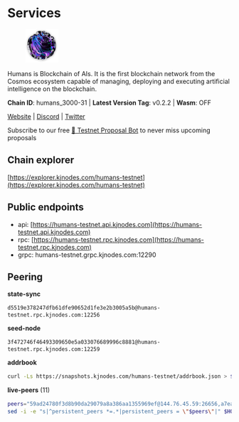 # Services

<figure><img src="https://raw.githubusercontent.com/kj89/cosmos-images/main/logos/humans.png" alt=""><figcaption></figcaption></figure>

Humans is Blockchain of AIs. It is the first blockchain network  from the Cosmos ecosystem capable of managing, deploying and  executing artificial intelligence on the blockchain.

**Chain ID**: humans_3000-31 | **Latest Version Tag**: v0.2.2 | **Wasm**: OFF

[Website](https://humans.ai) | [Discord](https://discord.gg/humansdotai) | [Twitter](https://twitter.com/humansdotai)



Subscribe to our free [🤖 Testnet Proposal Bot](https://t.me/kjnodes_testnet_proposal_bot) to never miss upcoming proposals


## Chain explorer
[https://explorer.kjnodes.com/humans-testnet](https://explorer.kjnodes.com/humans-testnet)

## Public endpoints

* api: [https://humans-testnet.api.kjnodes.com](https://humans-testnet.api.kjnodes.com)
* rpc: [https://humans-testnet.rpc.kjnodes.com](https://humans-testnet.rpc.kjnodes.com)
* grpc: humans-testnet.grpc.kjnodes.com:12290

## Peering

**state-sync**

```text
d5519e378247dfb61dfe90652d1fe3e2b3005a5b@humans-testnet.rpc.kjnodes.com:12256
```

**seed-node**

```text
3f472746f46493309650e5a033076689996c8881@humans-testnet.rpc.kjnodes.com:12259
```

**addrbook**
```bash
curl -Ls https://snapshots.kjnodes.com/humans-testnet/addrbook.json > $HOME/.humansd/config/addrbook.json
```

**live-peers** (11)
```bash
peers="59ad24780f3d8b90da29079a8a386aa1355969ef@144.76.45.59:26656,a7eaa41b5565295810b81641e0bf11a9fb2ca54e@159.69.69.183:26656,5b92ede5e88c5029d6c7b3b360b9cf59051ce409@65.109.84.33:26656,ceba57f1376d4949cc0419918d110f0085b24b25@135.181.113.225:26656,945422039658c95372b0b4f45c24ec4a5f849206@38.146.3.209:26656,d7eb0e65cecbeeaa649b0a2fdf95ca2fb9f0cc3e@206.125.33.0:26656,757df37416499e6936a882a9b43985795503bc22@65.108.195.29:22656,733ffab95701aeebbc3021e827a7ef5f5c0dd93c@144.76.97.35:26656,b1f13e9971cfdcf784fb0efbd1b72417d5410a02@195.201.59.194:26656,b99df5397a6104fac055f21195f1fb25b77f5704@65.109.92.79:17656,d5519e378247dfb61dfe90652d1fe3e2b3005a5b@65.109.68.190:12256"
sed -i -e "s|^persistent_peers *=.*|persistent_peers = \"$peers\"|" $HOME/.humansd/config/config.toml
```
